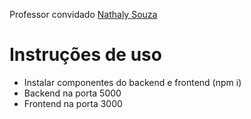 Professor convidado [Nathaly Souza](https://www.linkedin.com/in/nathally-souza-7331a71b9/)

# Instruções de uso

- Instalar componentes do backend e frontend (npm i)
- Backend na porta 5000
- Frontend na porta 3000
